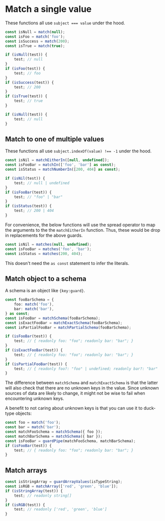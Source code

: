 # Match a single value

These functions all use `subject === value` under the hood.

```ts
const isNull = match(null);
const isFoo = match('foo');
const isSuccess = match(200);
const isTrue = match(true);

if (isNull(test)) {
	test; // null
}
if (isFoo(test)) {
	test; // foo
}
if (isSuccess(test)) {
	test; // 200
}
if (isTrue(test)) {
	test; // true
}
```

```ts
if (isNull(test)) {
	test; // null
}
```

## Match to one of multiple values

These functions all use `subject.indexOf(value) !== -1` under the hood.

```ts
const isNil = matchEitherIn([null, undefined]);
const isFooBar = matchIn(['foo', 'bar'] as const);
const isStatus = matchNumberIn([200, 404] as const);

if (isNil(test)) {
	test; // null | undefined
}
if (isFooBar(test)) {
	test; // "foo" | "bar"
}
if (isStatus(test)) {
	test; // 200 | 404
}
```

For convenience, the below functions will use the spread operator to map the arguments to the the `matchEitherIn` function. Thus, these would be drop in replacements for the above guards.

```ts
const isNil = matches(null, undefined);
const isFooBar = matches('foo', 'bar');
const isStatus = matches(200, 404);
```

This doesn't need the `as const` statement to infer the literals.

## Match object to a schema

A schema is an object like `{key:guard}`.

```ts
const fooBarSchema = {
	foo: match('foo'),
	bar: match('bar'),
} as const;
const isFooBar = matchSchema(fooBarSchema);
const isExactFooBar = matchExactSchema(fooBarSchema);
const isPartialFooBar = matchPartialSchema(fooBarSchema);

if (isFooBar(test)) {
	test; // { readonly foo: "foo"; readonly bar: "bar"; }
}
if (isExactFooBar(test)) {
	test; // { readonly foo: "foo"; readonly bar: "bar"; }
}
if (isPartialFooBar(test)) {
	test; // { readonly foo?: "foo" | undefined; readonly bar?: "bar" | undefined; }
}
```

The difference between `matchSchema` and `matchExactSchema` is that the latter will also check that there are no unknown keys in the value. Since unknown sources of data are likely to change, it might not be wise to fail when encountering unknown keys.

A benefit to not caring about unknown keys is that you can use it to duck-type objects:

```ts
const foo = match('foo');
const bar = match('bar');
const matchFooSchema = matchSchema({ foo });
const matchBarSchema = matchSchema({ bar });
const isFooBar = guardPipe(matchFooSchema, matchBarSchema);
if (isFooBar(test)) {
	test; // { readonly foo: "foo"; readonly bar: "bar"; }
}
```

## Match arrays

```ts
const isStringArray = guardArrayValues(isTypeString);
const isRGB = matchArray(['red', 'green', 'blue']);
if (isStringArray(test)) {
	test; // readonly string[]
}
if (isRGB(test)) {
	test; // readonly ['red', 'green', 'blue']
}
```
